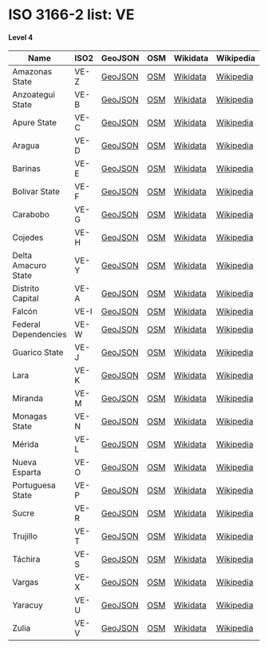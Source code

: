# ISO 3166-2 list: VE


#### Level 4
Name | ISO2 | GeoJSON | OSM | Wikidata | Wikipedia | population 
--- | --- | --- | --- | --- | --- | --: 
Amazonas State | VE-Z | [GeoJSON](../../geojson/q8/iso2/VE/VE-Z.geojson) | [OSM](https://www.openstreetmap.org/relation/2269815) | [Wikidata](https://www.wikidata.org/wiki/Q170453) | [Wikipedia](http://en.wikipedia.org/wiki/en%3AAmazonas%20%28Venezuelan%20state%29) | 1,422,000
Anzoategui State | VE-B | [GeoJSON](../../geojson/q8/iso2/VE/VE-B.geojson) | [OSM](https://www.openstreetmap.org/relation/2267150) | [Wikidata](https://www.wikidata.org/wiki/Q190922) | [Wikipedia](http://en.wikipedia.org/wiki/es%3AEstado%20Anzo%C3%A1tegui) | 1,440,875
Apure State | VE-C | [GeoJSON](../../geojson/q8/iso2/VE/VE-C.geojson) | [OSM](https://www.openstreetmap.org/relation/3395162) | [Wikidata](https://www.wikidata.org/wiki/Q41146) | [Wikipedia](http://en.wikipedia.org/wiki/es%3AEstado%20Apure) | 587,056
Aragua | VE-D | [GeoJSON](../../geojson/q8/iso2/VE/VE-D.geojson) | [OSM](https://www.openstreetmap.org/relation/272746) | [Wikidata](https://www.wikidata.org/wiki/Q190687) | [Wikipedia](http://en.wikipedia.org/wiki/en%3AAragua) | 1,629,433
Barinas | VE-E | [GeoJSON](../../geojson/q8/iso2/VE/VE-E.geojson) | [OSM](https://www.openstreetmap.org/relation/3763132) | [Wikidata](https://www.wikidata.org/wiki/Q43271) | [Wikipedia](http://en.wikipedia.org/wiki/en%3ABarinas%20%28state%29) | 
Bolivar State | VE-F | [GeoJSON](../../geojson/q8/iso2/VE/VE-F.geojson) | [OSM](https://www.openstreetmap.org/relation/2269155) | [Wikidata](https://www.wikidata.org/wiki/Q191164) | [Wikipedia](http://en.wikipedia.org/wiki/es%3AEstado%20Bol%C3%ADvar) | 2,069,064
Carabobo | VE-G | [GeoJSON](../../geojson/q8/iso2/VE/VE-G.geojson) | [OSM](https://www.openstreetmap.org/relation/272745) | [Wikidata](https://www.wikidata.org/wiki/Q191186) | [Wikipedia](http://en.wikipedia.org/wiki/en%3ACarabobo) | 2,106,264
Cojedes | VE-H | [GeoJSON](../../geojson/q8/iso2/VE/VE-H.geojson) | [OSM](https://www.openstreetmap.org/relation/272662) | [Wikidata](https://www.wikidata.org/wiki/Q205460) | [Wikipedia](http://en.wikipedia.org/wiki/en%3ACojedes_%28state%29) | 500,420
Delta Amacuro State | VE-Y | [GeoJSON](../../geojson/q8/iso2/VE/VE-Y.geojson) | [OSM](https://www.openstreetmap.org/relation/272669) | [Wikidata](https://www.wikidata.org/wiki/Q201137) | [Wikipedia](http://en.wikipedia.org/wiki/es%3AEstado%20Delta%20Amacuro) | 167,676
Distrito Capital | VE-A | [GeoJSON](../../geojson/q8/iso2/VE/VE-A.geojson) | [OSM](https://www.openstreetmap.org/relation/2444378) | [Wikidata](https://www.wikidata.org/wiki/Q492791) | [Wikipedia](http://en.wikipedia.org/wiki/en%3ACapital_District_%28Venezuela%29) | 
Falcón | VE-I | [GeoJSON](../../geojson/q8/iso2/VE/VE-I.geojson) | [OSM](https://www.openstreetmap.org/relation/2269792) | [Wikidata](https://www.wikidata.org/wiki/Q202071) | [Wikipedia](http://en.wikipedia.org/wiki/en%3AFalc%C3%B3n) | 902,847
Federal Dependencies | VE-W | [GeoJSON](../../geojson/q8/iso2/VE/VE-W.geojson) | [OSM](https://www.openstreetmap.org/relation/3399075) | [Wikidata](https://www.wikidata.org/wiki/Q130343) | [Wikipedia](http://en.wikipedia.org/wiki/es%3ADependencias%20Federales%20de%20Venezuela) | 
Guarico State | VE-J | [GeoJSON](../../geojson/q8/iso2/VE/VE-J.geojson) | [OSM](https://www.openstreetmap.org/relation/272663) | [Wikidata](https://www.wikidata.org/wiki/Q202075) | [Wikipedia](http://en.wikipedia.org/wiki/es%3AGu%C3%A1rico) | 964,264
Lara | VE-K | [GeoJSON](../../geojson/q8/iso2/VE/VE-K.geojson) | [OSM](https://www.openstreetmap.org/relation/272744) | [Wikidata](https://www.wikidata.org/wiki/Q205796) | [Wikipedia](http://en.wikipedia.org/wiki/en%3ALara_%28state%29) | 
Miranda | VE-M | [GeoJSON](../../geojson/q8/iso2/VE/VE-M.geojson) | [OSM](https://www.openstreetmap.org/relation/272673) | [Wikidata](https://www.wikidata.org/wiki/Q191174) | [Wikipedia](http://en.wikipedia.org/wiki/en%3AMiranda_%28state%29) | 
Monagas State | VE-N | [GeoJSON](../../geojson/q8/iso2/VE/VE-N.geojson) | [OSM](https://www.openstreetmap.org/relation/272670) | [Wikidata](https://www.wikidata.org/wiki/Q205776) | [Wikipedia](http://en.wikipedia.org/wiki/es%3AEstado%20Monagas) | 905,443
Mérida | VE-L | [GeoJSON](../../geojson/q8/iso2/VE/VE-L.geojson) | [OSM](https://www.openstreetmap.org/relation/272635) | [Wikidata](https://www.wikidata.org/wiki/Q165582) | [Wikipedia](http://en.wikipedia.org/wiki/en%3AM%C3%A9rida%20%28state%29) | 
Nueva Esparta | VE-O | [GeoJSON](../../geojson/q8/iso2/VE/VE-O.geojson) | [OSM](https://www.openstreetmap.org/relation/2269770) | [Wikidata](https://www.wikidata.org/wiki/Q204876) | [Wikipedia](http://en.wikipedia.org/wiki/es%3ANueva%20Esparta) | 426,337
Portuguesa State | VE-P | [GeoJSON](../../geojson/q8/iso2/VE/VE-P.geojson) | [OSM](https://www.openstreetmap.org/relation/272661) | [Wikidata](https://www.wikidata.org/wiki/Q205784) | [Wikipedia](http://en.wikipedia.org/wiki/es%3AEstado%20Portuguesa) | 
Sucre | VE-R | [GeoJSON](../../geojson/q8/iso2/VE/VE-R.geojson) | [OSM](https://www.openstreetmap.org/relation/272671) | [Wikidata](https://www.wikidata.org/wiki/Q205824) | [Wikipedia](http://en.wikipedia.org/wiki/es%3ASucre_%28Venezuela%29) | 
Trujillo | VE-T | [GeoJSON](../../geojson/q8/iso2/VE/VE-T.geojson) | [OSM](https://www.openstreetmap.org/relation/272634) | [Wikidata](https://www.wikidata.org/wiki/Q202068) | [Wikipedia](http://en.wikipedia.org/wiki/en%3ATrujillo%20%28state%29) | 
Táchira | VE-S | [GeoJSON](../../geojson/q8/iso2/VE/VE-S.geojson) | [OSM](https://www.openstreetmap.org/relation/272633) | [Wikidata](https://www.wikidata.org/wiki/Q41144) | [Wikipedia](http://en.wikipedia.org/wiki/en%3AT%C3%A1chira) | 
Vargas | VE-X | [GeoJSON](../../geojson/q8/iso2/VE/VE-X.geojson) | [OSM](https://www.openstreetmap.org/relation/2442703) | [Wikidata](https://www.wikidata.org/wiki/Q205843) | [Wikipedia](http://en.wikipedia.org/wiki/en%3AVargas_%28state%29) | 
Yaracuy | VE-U | [GeoJSON](../../geojson/q8/iso2/VE/VE-U.geojson) | [OSM](https://www.openstreetmap.org/relation/272743) | [Wikidata](https://www.wikidata.org/wiki/Q201121) | [Wikipedia](http://en.wikipedia.org/wiki/en%3AYaracuy) | 499,049
Zulia | VE-V | [GeoJSON](../../geojson/q8/iso2/VE/VE-V.geojson) | [OSM](https://www.openstreetmap.org/relation/272632) | [Wikidata](https://www.wikidata.org/wiki/Q43269) | [Wikipedia](http://en.wikipedia.org/wiki/es%3AZulia) | 4,323,467
